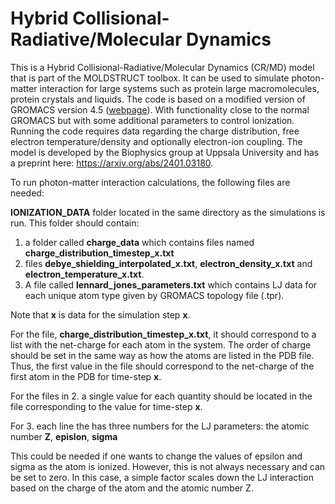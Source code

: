 # Hybrid Collisional-Radiative/Molecular Dynamics

This is a Hybrid Collisional-Radiative/Molecular Dynamics (CR/MD) model that is part of the MOLDSTRUCT toolbox. It can be used to simulate photon-matter interaction for large systems such as protein large macromolecules, protein crystals and liquids. The code is based on a modified version of GROMACS version 4.5 ([webpage](https://www.gromacs.org/)). With functionality close to the normal GROMACS but with some additional parameters to control ionization. Running the code requires data regarding the charge distribution, free electron temperature/density and optionally electron-ion coupling. The model is developed by the Biophysics group at Uppsala University and has a preprint here: https://arxiv.org/abs/2401.03180.

To run photon-matter interaction calculations, the following files are needed:

**IONIZATION_DATA** folder located in the same directory as the simulations is run.
This folder should contain:
1. a folder called **charge_data** which contains files named **charge_distribution_timestep_x.txt** 
2. files **debye_shielding_interpolated_x.txt**, **electron_density_x.txt** and **electron_temperature_x.txt**.
4. A file called **lennard_jones_parameters.txt** which contains LJ data for each unique atom type given by GROMACS topology file (.tpr). 

Note that **x** is data for the simulation step **x**.

For the file, **charge_distribution_timestep_x.txt**, it should correspond to a list with the net-charge for each atom in the system. The order of charge should be set in the same way as how the atoms are listed in the PDB file. Thus, the first value in the file should correspond to the net-charge of the first atom in the PDB for time-step **x**. 

For the files in 2. a single value for each quantity should be located in the file corresponding to the value for time-step **x**. 

For 3. each line the has three numbers for the LJ parameters: the atomic number **Z**, **epislon**, **sigma**

This could be needed if one wants to change the values of epsilon and sigma as the atom is ionized. However, this is not always necessary and can be set to zero. In this case, a simple factor scales down the LJ interaction based on the charge of the atom and the atomic number Z.




